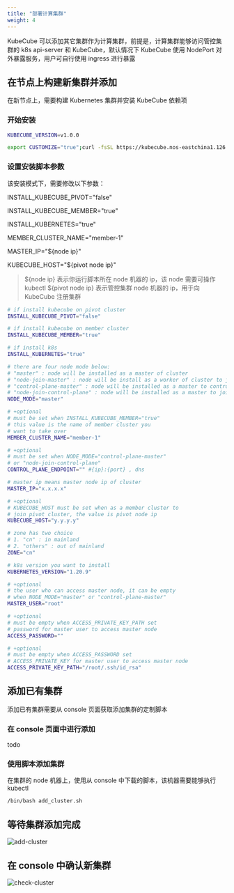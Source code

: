 ```yaml
---
title: "部署计算集群"
weight: 4
---
```


KubeCube 可以添加其它集群作为计算集群，前提是，计算集群能够访问管控集群的 k8s api-server 和 KubeCube，默认情况下 KubeCube 使用 NodePort 对外暴露服务，用户可自行使用 ingress 进行暴露

## 在节点上构建新集群并添加

在新节点上，需要构建 Kubernetes 集群并安装 KubeCube 依赖项

### 开始安装

```bash
KUBECUBE_VERSION=v1.0.0
```
```bash
export CUSTOMIZE="true";curl -fsSL https://kubecube.nos-eastchina1.126.net/kubecube-installer/${KUBECUBE_VERSION}/entry.sh | bash
```

### 设置安装脚本参数

该安装模式下，需要修改以下参数：

INSTALL_KUBECUBE_PIVOT="false"

INSTALL_KUBECUBE_MEMBER="true"

INSTALL_KUBERNETES="true"

MEMBER_CLUSTER_NAME="member-1"

MASTER_IP="${node ip}"

KUBECUBE_HOST="${pivot node ip}"

> ${node ip} 表示你运行脚本所在 node 机器的 ip，该 node 需要可操作 kubectl
> ${pivot node ip} 表示管控集群 node 机器的 ip，用于向 KubeCube 注册集群

```bash
# if install kubecube on pivot cluster
INSTALL_KUBECUBE_PIVOT="false"

# if install kubecube on member cluster
INSTALL_KUBECUBE_MEMBER="true"

# if install k8s
INSTALL_KUBERNETES="true"

# there are four node mode below:
# "master" : node will be installed as a master of cluster
# "node-join-master" : node will be install as a worker of cluster to join master
# "control-plane-master" : node will be installed as a master to control plane of cluster
# "node-join-control-plane" : node will be installed as a master to join control plane
NODE_MODE="master"

# +optional
# must be set when INSTALL_KUBECUBE_MEMBER="true"
# this value is the name of member cluster you
# want to take over
MEMBER_CLUSTER_NAME="member-1"

# +optional
# must be set when NODE_MODE="control-plane-master"
# or "node-join-control-plane"
CONTROL_PLANE_ENDPOINT="" #{ip}:{port} , dns

# master ip means master node ip of cluster
MASTER_IP="x.x.x.x"

# +optional
# KUBECUBE_HOST must be set when as a member cluster to
# join pivot cluster, the value is pivot node ip
KUBECUBE_HOST="y.y.y.y"

# zone has two choice
# 1. "cn" : in mainland
# 2. "others" : out of mainland
ZONE="cn"

# k8s version you want to install
KUBERNETES_VERSION="1.20.9"

# +optional
# the user who can access master node, it can be empty
# when NODE_MODE="master" or "control-plane-master"
MASTER_USER="root"

# +optional
# must be empty when ACCESS_PRIVATE_KEY_PATH set
# password for master user to access master node
ACCESS_PASSWORD=""

# +optional
# must be empty when ACCESS_PASSWORD set
# ACCESS_PRIVATE_KEY for master user to access master node
ACCESS_PRIVATE_KEY_PATH="/root/.ssh/id_rsa"
```

## 添加已有集群

添加已有集群需要从 console 页面获取添加集群的定制脚本

### 在 console 页面中进行添加

todo

### 使用脚本添加集群
在集群的 node 机器上，使用从 console 中下载的脚本，该机器需要能够执行 kubectl

```bash
/bin/bash add_cluster.sh
```

## 等待集群添加完成

![add-cluster](/imgs/installation-guide/add-member-k8s/add-cluster.png)

## 在 console 中确认新集群

![check-cluster](/imgs/installation-guide/add-member-k8s/check-cluster.png)